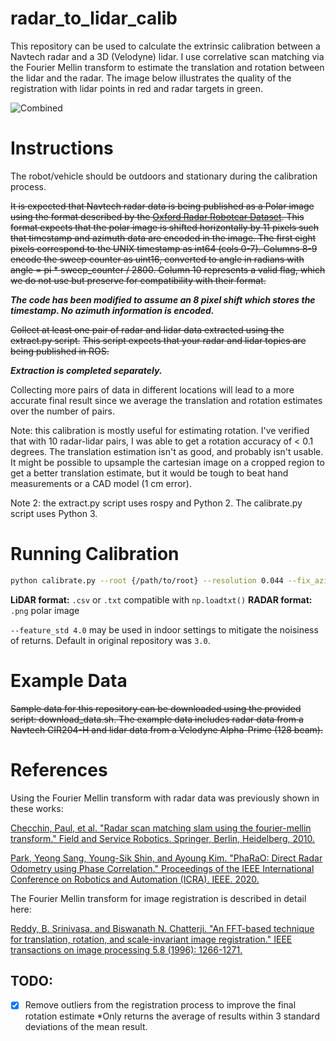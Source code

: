 # radar_to_lidar_calib
This repository can be used to calculate the extrinsic calibration between a Navtech radar and a 3D (Velodyne) lidar. I use correlative scan matching via the Fourier Mellin transform to estimate the translation and rotation between the lidar and the radar. The image below illustrates the quality of the registration with lidar points in red and radar targets in green.

![Combined](combined.png "Combined")

# Instructions
The robot/vehicle should be outdoors and stationary during the calibration process.

~~It is expected that Navtech radar data is being published as a Polar image using the format described by the [Oxford Radar Robotcar Dataset](https://oxford-robotics-institute.github.io/radar-robotcar-dataset/). This format expects that the polar image is shifted horizontally by 11 pixels such that timestamp and azimuth data are encoded in the image. The first eight pixels correspond to the UNIX timestamp as int64 (cols 0-7). Columns 8-9 encode the sweep counter as uint16, converted to angle in radians with angle = pi * sweep_counter / 2800. Column 10 represents a valid flag, which we do not use but preserve for compatibility with their format.~~

***The code has been modified to assume an 8 pixel shift which stores the timestamp. No azimuth information is encoded.***

~~Collect at least one pair of radar and lidar data extracted using the extract.py script.~~
~~This script expects that your radar and lidar topics are being published in ROS.~~

***Extraction is completed separately.***

Collecting more pairs of data in different locations will lead to a more accurate final result since we average the translation and rotation estimates over the number of pairs.

Note: this calibration is mostly useful for estimating rotation. I've verified that with 10 radar-lidar pairs, I was able to get a rotation accuracy of < 0.1 degrees. The translation estimation isn't as good, and probably isn't usable. It might be possible to upsample the cartesian image on a cropped region to get a better translation estimate, but it would be tough to beat hand measurements or a CAD model (1 cm error).

Note 2: the extract.py script uses rospy and Python 2. The calibrate.py script uses Python 3.

# Running Calibration

```bash
python calibrate.py --root {/path/to/root} --resolution 0.044 --fix_azimuths --light_mode --feature_std 4.0
```

**LiDAR format:** `.csv` or `.txt` compatible with `np.loadtxt()`
**RADAR format:** `.png` polar image

`--feature_std 4.0` may be used in indoor settings to mitigate the noisiness of returns. Default in original repository was `3.0`.

# Example Data

~~Sample data for this repository can be downloaded using the provided script: download_data.sh. The example data includes radar data from a Navtech CIR204-H and lidar data from a Velodyne Alpha-Prime (128 beam).~~

# References
Using the Fourier Mellin transform with radar data was previously shown in these works:

[Checchin, Paul, et al. "Radar scan matching slam using the fourier-mellin transform." Field and Service Robotics. Springer, Berlin, Heidelberg, 2010.](https://link.springer.com/chapter/10.1007/978-3-642-13408-1_14)

[Park, Yeong Sang, Young-Sik Shin, and Ayoung Kim. "PhaRaO: Direct Radar Odometry using Phase Correlation." Proceedings of the IEEE International Conference on Robotics and Automation (ICRA). IEEE. 2020.](https://irap.kaist.ac.kr/publications/yspark-2020-icra.pdf)

The Fourier Mellin transform for image registration is described in detail here:

[Reddy, B. Srinivasa, and Biswanath N. Chatterji. "An FFT-based technique for translation, rotation, and scale-invariant image registration." IEEE transactions on image processing 5.8 (1996): 1266-1271.](https://ieeexplore.ieee.org/abstract/document/506761?casa_token=WrYrcyq6NloAAAAA:T43aa6Mluef9jc69kNuK-q713zy12-pQzrf9YwQwji2B5byd06dLjTVhUaXyBuSKbnNe5vCm2ys)

## TODO:
- [x] Remove outliers from the registration process to improve the final rotation estimate
  *Only returns the average of results within 3 standard deviations of the mean result.
